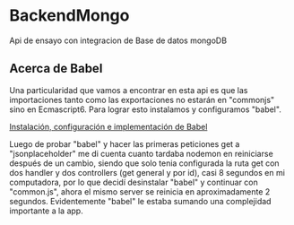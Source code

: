 # BackendMongo
Api de ensayo con integracion de Base de datos mongoDB
## Acerca de Babel
Una particularidad que vamos a encontrar en esta api es que las importaciones tanto como las exportaciones no estarán en "commonjs" sino en Ecmascript6. Para lograr esto instalamos y configuramos "babel".

[Instalación, configuración e implementación de Babel](./data/Babel.md)

Luego de probar "babel" y hacer las primeras peticiones get a "jsonplaceholder" me di cuenta cuanto tardaba nodemon en reiniciarse después de un cambio, siendo que solo tenia configurada la ruta get con dos handler y dos controllers (get general y por id), casi 8 segundos en mi computadora, por lo que decidí desinstalar "babel" y continuar con "common.js", ahora el mismo server se reinicia en aproximadamente 2 segundos. Evidentemente "babel" le estaba sumando una complejidad importante a la app.
